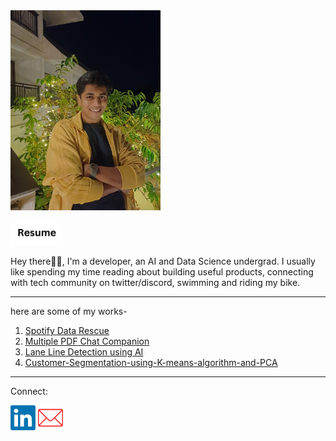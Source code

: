<img alt="alt_text" width="240px" src="aryan.jpg"/>

 [<img alt="alt_text" width="80px" src="resume logo 3.jpg" />](https://drive.google.com/file/d/1KpWurQpUV1viriVxmcEF8YuKoJ-4k34U/view?usp=sharing)


Hey there👋🏽, I'm a developer, an AI and Data Science undergrad. I usually like spending my time reading about building useful products, connecting with tech community on twitter/discord, swimming and riding my bike.

________________________________________

here are some of my works-
1.	[Spotify Data Rescue](https://github.com/aryan4ai/Spotify-Data-Rescue)
2.	[Multiple PDF Chat Companion](https://github.com/aryan4ai/Multiple-PDF-Chat-Companion)
3.	[Lane Line Detection using AI](https://github.com/aryan4ai/Lane-Line-Detection-using-AI)
4.	[Customer-Segmentation-using-K-means-algorithm-and-PCA](https://github.com/aryan4ai/Customer-Segmentation-using-K-means-algorithm-and-PCA)

________________________________________



Connect:

[<img alt="alt_text" width="40px" src="Linkedin logo.jpg"/>](https://www.linkedin.com/in/aryan-chaudhari-83a806228/)
  [<img alt="alt_text" width="40px" src="email logo.jpg" />](mailto:aryanacc1010@gmail.com)  
